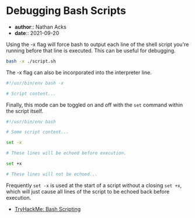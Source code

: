 # Debugging Bash Scripts

* **author**:: Nathan Acks  
* **date**:: 2021-09-20

Using the -x flag will force bash to output each line of the shell script you're running before that line is executed. This can be useful for debugging.

```bash
bash -x ./script.sh
```

The -x flag can also be incorporated into the interpreter line.

```bash
#!/usr/bin/env bash -x

# Script content...
```

Finally, this mode can be toggled on and off with the `set` command within the script itself.

```bash
#!/usr/bin/env bash

# Some script content...

set -x

# These lines will be echoed before execution.

set +x

# These lines will not be echoed...
```

Frequently `set -x` is used at the start of a script without a closing `set +x`, which will just cause all lines of the script to be echoed back before execution.

* [TryHackMe: Bash Scripting](tryhackme-bash-scripting.md)
